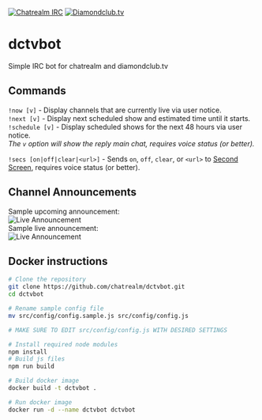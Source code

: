[![Chatrealm IRC][chatrealm-badge]][chatrealm-link]
[![Diamondclub.tv][dctv-badge]][dctv-link]

# dctvbot
Simple IRC bot for chatrealm and diamondclub.tv

## Commands
`!now [v]` - Display channels that are currently live via user notice.  
`!next [v]` - Display next scheduled show and estimated time until it starts.  
`!schedule [v]` - Display scheduled shows for the next 48 hours via user notice.  
_The `v` option will show the reply main chat, requires voice status (or better)._  
  
`!secs [on|off|clear|<url>]` - Sends `on`, `off`, `clear`, or `<url>` to [Second Screen](http://diamondclub.tv/secondscreen), requires voice status (or better).

## Channel Announcements
Sample upcoming announcement:  
![Live Announcement](https://dl.dropboxusercontent.com/u/18589646/dctvbot_announce_soon.png)  
Sample live announcement:  
![Live Announcement](https://dl.dropboxusercontent.com/u/18589646/dctvbot_announce_live.png)  

## Docker instructions

```bash
# Clone the repository
git clone https://github.com/chatrealm/dctvbot.git
cd dctvbot

# Rename sample config file
mv src/config/config.sample.js src/config/config.js

# MAKE SURE TO EDIT src/config/config.js WITH DESIRED SETTINGS

# Install required node modules
npm install
# Build js files
npm run build

# Build docker image
docker build -t dctvbot .

# Run docker image
docker run -d --name dctvbot dctvbot
```

[dctv-link]: https://diamondclub.tv
[dctv-badge]: https://img.shields.io/badge/diamondclub-tv-blue.svg?style=flat-square

[chatrealm-link]: https://irc.chatrealm.net
[chatrealm-badge]: https://img.shields.io/badge/chatrealm-irc-orange.svg?style=flat-square
